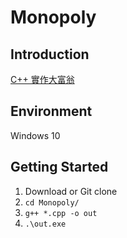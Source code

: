 # Monopoly
## Introduction
[C++ 實作大富翁](https://blog.wells.tw/posts/C++實作大富翁/)
## Environment
Windows 10

## Getting Started
1. Download or Git clone
2. `cd Monopoly/`
3. `g++ *.cpp -o out`
4. `.\out.exe`
